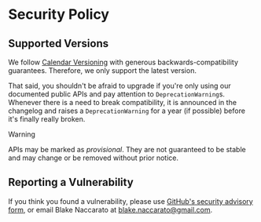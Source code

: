 # Security Policy

## Supported Versions

We follow [Calendar Versioning](https://calver.org) with generous backwards-compatibility guarantees. Therefore, we only support the latest version.

That said, you shouldn't be afraid to upgrade if you're only using our documented public APIs and pay attention to `DeprecationWarning`s. Whenever there is a need to break compatibility, it is announced in the changelog and raises a `DeprecationWarning` for a year (if possible) before it's finally really broken.

> [!WARNING]
>
> APIs may be marked as *provisional*. They are not guaranteed to be stable and may change or be removed without prior notice.

## Reporting a Vulnerability

If you think you found a vulnerability, please use [GitHub's security advisory form](https://github.com/hynek/svcs/security/advisories/new), or email Blake Naccarato at <blake.naccarato@gmail.com>.
